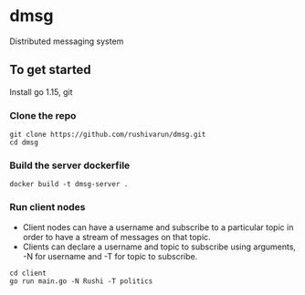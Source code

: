 # dmsg
Distributed messaging system

## To get started
Install go 1.15, git

### Clone the repo
```
git clone https://github.com/rushivarun/dmsg.git
cd dmsg
```

### Build the server dockerfile
```
docker build -t dmsg-server .
```

### Run client nodes
* Client nodes can have a username and subscribe to a particular topic in order to have a stream of messages on that topic.
* Clients can declare a username and topic to subscribe using arguments, -N for username and -T for topic to subscribe. 
```
cd client
go run main.go -N Rushi -T politics
```


